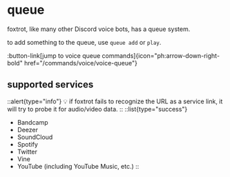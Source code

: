 # queue
foxtrot, like many other Discord voice bots, has a queue system.

to add something to the queue, use `queue add` or `play`.

:button-link[jump to voice queue commands]{icon="ph:arrow-down-right-bold" href="/commands/voice/voice-queue"}

## supported services
::alert{type="info"}
💡 if foxtrot fails to recognize the URL as a service link, it will try to
probe it for audio/video data.
::
::list{type="success"}
- Bandcamp
- Deezer
- SoundCloud
- Spotify
- Twitter
- Vine
- YouTube (including YouTube Music, etc.)
::